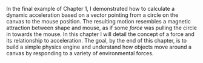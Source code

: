 In the final example of Chapter 1, I demonstrated how to calculate a dynamic
acceleration based on a vector pointing from a circle on the canvas to the
mouse position. The resulting motion resembles a magnetic attraction between
shape and mouse, as if some <em>force</em> was pulling the circle in
towards the mouse. In this chapter I will detail
the concept of a force and its relationship to acceleration. The goal, by
the end of this chapter, is to build a simple physics engine and understand how objects
move around a canvas by responding to a variety of environmental forces.
